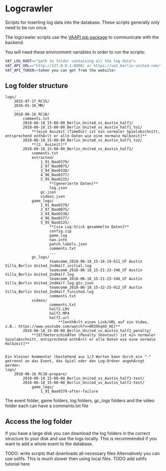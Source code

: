 # Logcrawler
Scripts for inserting log data into the database. These scripts generally only need to be run once. 

The logcrawler scripts use the [VAAPI pip package](https://pypi.org/project/vaapi/) to communicate with the backend.

You will need these environment variables in order to run the scripts:
```bash
VAT_LOG_ROOT=<"path to folder containing all the log data">
VAT_API_URL=<"http://127.0.0.1:8000/ or https://vat.berlin-united.com/">
VAT_API_TOKEN=<token you can get from the website>
```

## Log folder structure
```
logs/
    2015-07-17_RC15/
    2016-01-16_MM/
    ...
    2018-06-16_RC18/
        comments.txt
        2018-06-18_15-00-00_Berlin_United_vs_Austin_half1/
        2018-06-18_15-00-00_Berlin_United_vs_Austin_half1_to1/
            **[eine Auszeit (TimeOut) ist ein normaler Spielabschnitt, entsprechend enthÃ¤lt er alle Daten wie eine normale Halbzeit]**
        2018-06-18_15-00-00_Berlin_United_vs_Austin_half1_to2/
            **[2. Auszeit]**
        2018-06-18_15-00-00_Berlin_United_vs_Austin_half2/
            comments.txt
            extracted/
                1_91_Nao0379/
                2_97_Nao0075/
                3_94_Nao0338/
                4_96_Nao0377/
                5_95_Nao0225/
                    **[generierte Daten]**
                    log.json
                gc.json
                videos.json
            game_logs/
                1_91_Nao0379/
                2_97_Nao0075/
                3_94_Nao0338/
                4_96_Nao0377/
                5_95_Nao0225/
                    **[via Log-Stick gesammelte Daten]**
                    config.zip
                    game.log
                    nao.info
                    patch_labels.json
                    comments.txt
                    ...
            gc_logs/
                    teamcomm_2018-06-18_15-16-19-611_UT Austin Villa_Berlin United_2ndHalf_initial.log
                    teamcomm_2018-06-18_15-21-23-346_UT Austin Villa_Berlin United_2ndHalf.log
                    teamcomm_2018-06-18_15-21-23-346_UT Austin Villa_Berlin United_2ndHalf.log.gtc.json
                    teamcomm_2018-06-18_15-32-25-912_UT Austin Villa_Berlin United_2ndHalf_finished.log
                    comments.txt
            videos/
                    comments.txt
                    half2.LRV
                    half2.MP4
                    half2.url
                        **[enthÃ¤lt einen Link/URL auf ein Video, z.B.: https://www.youtube.com/watch?v=0R39kqXO_KE]**
        2018-06-18_15-00-00_Berlin_United_vs_Austin_half2_penalty/
            **[ElfmeterschieÃŸen (Penalty Shootout) ist ein normaler Spielabschnitt, entsprechend enthÃ¤lt er alle Daten wie eine normale Halbzeit]**


Ein kleiner Kommentar (bestehend aus 1/2 Worten kann durch ein "-" getrennt an das Event, das Spiel oder den Log-Ordner angehÃ¤ngt werden:
logs/
    2018-06-16_RC18-prepare/
        2018-06-18_15-00-00_Berlin_United_vs_Austin_half1-test/
        2018-06-18_15-00-00_Berlin_United_vs_Austin_half2-test/
            game_logs/
                1_91_Nao0379-after-failure
```

The event folder, game folders, log folders, gc_logs folders and the video folder each can have a comments.txt file 


## Access the log folder
If you have a large disk you can download the log folders in the correct structure to your disk and use the logs locally. This is recommended if you want to add a whole event to the database.

TODO: write scripts that downloads all necessary files
Alternatively you can use sshfs. This is much slower then using local files.
TODO add sshfs tutorial here